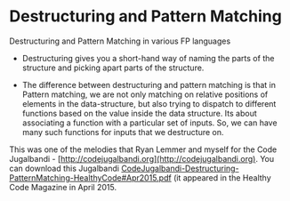 # Destructuring and Pattern Matching

Destructuring and Pattern Matching in various FP languages

* Destructuring gives you a short-hand way of naming the parts of the structure and picking apart parts of the structure.  

* The difference between destructuring and pattern matching is that in Pattern matching, we are not only matching on relative positions of elements in the data-structure, but also trying to dispatch to different functions based on the value inside the data structure.  Its about associating a function with a particular set of inputs.  So, we can have many such functions for inputs that we destructure on.

This was one of the melodies that Ryan Lemmer and myself for the Code Jugalbandi - [http://codejugalbandi.org](http://codejugalbandi.org).  You can download this Jugalbandi [CodeJugalbandi-Destructuring-PatternMatching-HealthyCode#Apr2015.pdf](CodeJugalbandi-Destructuring-PatternMatching-HealthyCode#Apr2015.pdf) (it appeared in the Healthy Code Magazine in April 2015.



